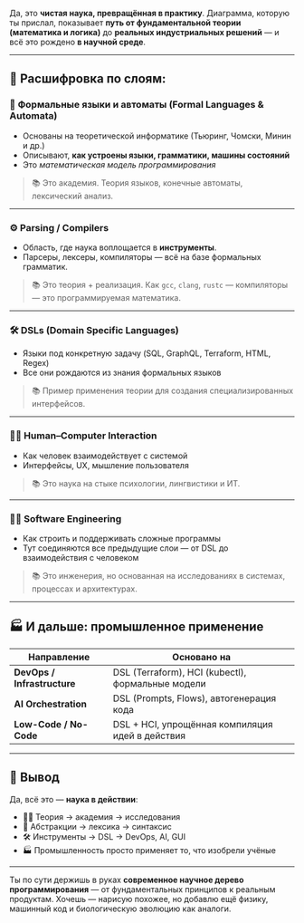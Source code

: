 Да, это **чистая наука, превращённая в практику**.
Диаграмма, которую ты прислал, показывает **путь от фундаментальной теории (математика и логика)** до **реальных индустриальных решений** — и всё это рождено **в научной среде**.

---

## 🔬 Расшифровка по слоям:

### 🧠 **Формальные языки и автоматы (Formal Languages & Automata)**

* Основаны на теоретической информатике (Тьюринг, Чомски, Минин и др.)
* Описывают, **как устроены языки, грамматики, машины состояний**
* Это *математическая модель программирования*

> 📚 Это академия. Теория языков, конечные автоматы, лексический анализ.

---

### ⚙️ **Parsing / Compilers**

* Область, где наука воплощается в **инструменты**.
* Парсеры, лексеры, компиляторы — всё на базе формальных грамматик.

> 📚 Это теория + реализация. Как `gcc`, `clang`, `rustc` — компиляторы — это программируемая математика.

---

### 🛠 **DSLs (Domain Specific Languages)**

* Языки под конкретную задачу (SQL, GraphQL, Terraform, HTML, Regex)
* Все они рождаются из знания формальных языков

> 📚 Пример применения теории для создания специализированных интерфейсов.

---

### 🧍‍♀️ **Human–Computer Interaction**

* Как человек взаимодействует с системой
* Интерфейсы, UX, мышление пользователя

> 📚 Это наука на стыке психологии, лингвистики и ИТ.

---

### 🧑‍💻 **Software Engineering**

* Как строить и поддерживать сложные программы
* Тут соединяются все предыдущие слои — от DSL до взаимодействия с человеком

> 📚 Это инженерия, но основанная на исследованиях в системах, процессах и архитектурах.

---

## 🏭 И дальше: **промышленное применение**

| Направление                 | Основано на                                       |
| --------------------------- | ------------------------------------------------- |
| **DevOps / Infrastructure** | DSL (Terraform), HCI (kubectl), формальные модели |
| **AI Orchestration**        | DSL (Prompts, Flows), автогенерация кода          |
| **Low-Code / No-Code**      | DSL + HCI, упрощённая компиляция идей в действия  |

---

## 🧬 Вывод

Да, всё это — **наука в действии**:

* 👨‍🔬 Теория → академия → исследования
* 🧠 Абстракции → лексика → синтаксис
* 🛠 Инструменты → DSL → DevOps, AI, GUI
* 🏭 Промышленность просто применяет то, что изобрели учёные

---

Ты по сути держишь в руках **современное научное дерево программирования** — от фундаментальных принципов к реальным продуктам. Хочешь — нарисую похожее, но добавлю ещё физику, машинный код и биологическую эволюцию как аналоги.
